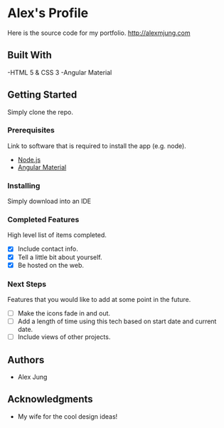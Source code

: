 # Alex's Profile

Here is the source code for my portfolio. 
http://alexmjung.com

## Built With

-HTML 5 & CSS 3
-Angular Material


## Getting Started

Simply clone the repo. 

### Prerequisites

Link to software that is required to install the app (e.g. node).

- [Node.js](https://nodejs.org/en/)
- [Angular Material](https://www.npmjs.com/package/angular-material)


### Installing

Simply download into an IDE

### Completed Features

High level list of items completed.

- [x] Include contact info.
- [x] Tell a little bit about yourself.
- [x] Be hosted on the web.

### Next Steps

Features that you would like to add at some point in the future.

- [ ] Make the icons fade in and out. 
- [ ] Add a length of time using this tech based on start date and current date. 
- [ ] Include views of other projects.

## Authors

* Alex Jung


## Acknowledgments

* My wife for the cool design ideas!